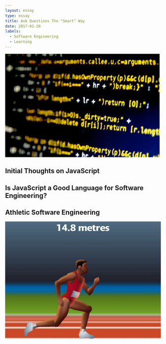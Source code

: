 ```yaml
---
layout: essay
type: essay
title: Ask Questions The "Smart" Way
date: 2017-01-26
labels:
  - Software Engineering
  - Learning
---
```


<img class="ui image" src="../images/javascriptcode.jpg">

## Initial Thoughts on JavaScript

## Is JavaScript a Good Language for Software Engineering?

## Athletic Software Engineering

<img class="ui large image" src="../images/QWOP.jpg">
